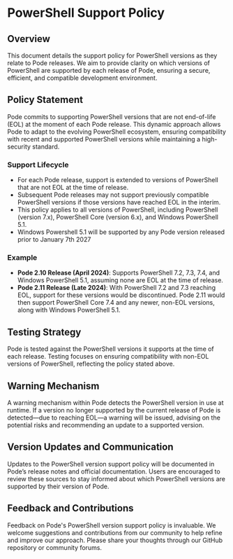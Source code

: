 # PowerShell Support Policy

## Overview
This document details the support policy for PowerShell versions as they relate to Pode releases. We aim to provide clarity on which versions of PowerShell are supported by each release of Pode, ensuring a secure, efficient, and compatible development environment.

## Policy Statement
Pode commits to supporting PowerShell versions that are not end-of-life (EOL) at the moment of each Pode release. This dynamic approach allows Pode to adapt to the evolving PowerShell ecosystem, ensuring compatibility with recent and supported PowerShell versions while maintaining a high-security standard.

### Support Lifecycle
- For each Pode release, support is extended to versions of PowerShell that are not EOL at the time of release.
- Subsequent Pode releases may not support previously compatible PowerShell versions if those versions have reached EOL in the interim.
- This policy applies to all versions of PowerShell, including PowerShell (version 7.x), PowerShell Core (version 6.x), and Windows PowerShell 5.1.
- Windows Powershell 5.1 will be supported by any Pode version released prior to January 7th 2027

### Example
- **Pode 2.10 Release (April 2024)**: Supports PowerShell 7.2, 7.3, 7.4, and Windows PowerShell 5.1, assuming none are EOL at the time of release.
- **Pode 2.11 Release (Late 2024)**: With PowerShell 7.2 and 7.3 reaching EOL, support for these versions would be discontinued. Pode 2.11 would then support PowerShell Core 7.4 and any newer, non-EOL versions, along with Windows PowerShell 5.1.

## Testing Strategy
Pode is tested against the PowerShell versions it supports at the time of each release. Testing focuses on ensuring compatibility with non-EOL versions of PowerShell, reflecting the policy stated above.

## Warning Mechanism
A warning mechanism within Pode detects the PowerShell version in use at runtime. If a version no longer supported by the current release of Pode is detected—due to reaching EOL—a warning will be issued, advising on the potential risks and recommending an update to a supported version.

## Version Updates and Communication
Updates to the PowerShell version support policy will be documented in Pode’s release notes and official documentation. Users are encouraged to review these sources to stay informed about which PowerShell versions are supported by their version of Pode.

## Feedback and Contributions
Feedback on Pode's PowerShell version support policy is invaluable. We welcome suggestions and contributions from our community to help refine and improve our approach. Please share your thoughts through our GitHub repository or community forums.

